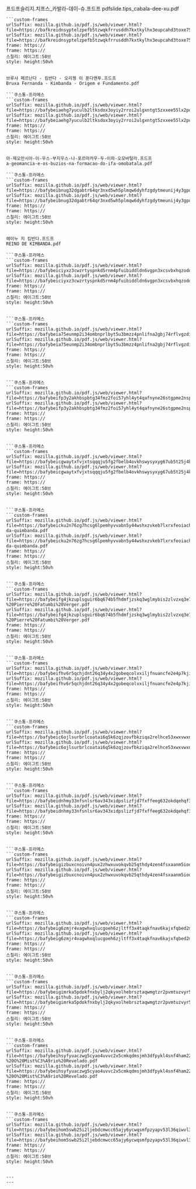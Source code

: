 
프드프슬리지.치프스_카발라-데이-슈.프드프
pdfslide.tips_cabala-dee-xu.pdf

```쿠스통-프라메스
```custom-frames
urlSuffix: mozilla.github.io/pdf.js/web/viewer.html?file=https://bafkreidnsyptelzpefb5tzwqkfrrusddh7kxtkylhx3eupcahd3toxe754.ipfs.nftstorage.link
urlSuffix: mozilla.github.io/pdf.js/web/viewer.html?file=https://bafkreidnsyptelzpefb5tzwqkfrrusddh7kxtkylhx3eupcahd3toxe754.ipfs.nftstorage.link
frame: https://
frame: https://
스칠리: 에이그트:50브
style: height:50vh
```
```

브루샤 페르난다 - 킴반다 - 오리젱 이 푼다멘투.프드프
Bruxa Fernanda - Kimbanda - Origem e Fundamento.pdf

```쿠스통-프라메스
```custom-frames
urlSuffix: mozilla.github.io/pdf.js/web/viewer.html?file=https://bafybeiaehg7yuculb2ltksdox3oyiy2rroi2ulgxntgt5zxxee55lx2pue.ipfs.nftstorage.link
urlSuffix: mozilla.github.io/pdf.js/web/viewer.html?file=https://bafybeiaehg7yuculb2ltksdox3oyiy2rroi2ulgxntgt5zxxee55lx2pue.ipfs.nftstorage.link
frame: https://
frame: https://
스칠리: 에이그트:50브
style: height:50vh
```
```

아-제오만시아-이-우스-부지우스-나-포르마카우-두-이파-오모바탈라.프드프
a-geomancia-e-os-buzios-na-formacao-do-ifa-omobatala.pdf

```쿠스통-프라메스
```custom-frames
urlSuffix: mozilla.github.io/pdf.js/web/viewer.html?file=https://bafybeibnug32dgabtr64qr3nxd5wh5plmqw6dyhfzgdytmeunij4y3gpqa.ipfs.nftstorage.link
urlSuffix: mozilla.github.io/pdf.js/web/viewer.html?file=https://bafybeibnug32dgabtr64qr3nxd5wh5plmqw6dyhfzgdytmeunij4y3gpqa.ipfs.nftstorage.link
frame: https://
frame: https://
스칠리: 에이그트:50브
style: height:50vh
```
```

헤이누 지 킴반다.프드프
REINO DE KIMBANDA.pdf

```쿠스통-프라메스
```custom-frames
urlSuffix: mozilla.github.io/pdf.js/web/viewer.html?file=https://bafybeiciyxz3cwzrtyspnkd5rnm4pfuibiddldn6vgpn3xcsvbxhqzodda.ipfs.nftstorage.link
urlSuffix: mozilla.github.io/pdf.js/web/viewer.html?file=https://bafybeiciyxz3cwzrtyspnkd5rnm4pfuibiddldn6vgpn3xcsvbxhqzodda.ipfs.nftstorage.link
frame: https://
frame: https://
스칠리: 에이그트:50브
style: height:50vh
```
```

```쿠스통-프라메스
```custom-frames
urlSuffix: mozilla.github.io/pdf.js/web/viewer.html?file=https://bafybeia75eunmp2i34ombnprlbyt5u3bmzz4pnlifna2gbj74rflvgzdiu.ipfs.nftstorage.link/maria%20padilha.pdf
urlSuffix: mozilla.github.io/pdf.js/web/viewer.html?file=https://bafybeia75eunmp2i34ombnprlbyt5u3bmzz4pnlifna2gbj74rflvgzdiu.ipfs.nftstorage.link/maria%20padilha.pdf
frame: https://
frame: https://
스칠리: 에이그트:50브
style: height:50vh
```
```

```쿠스통-프라메스
```custom-frames
urlSuffix: mozilla.github.io/pdf.js/web/viewer.html?file=https://bafybeifp3y2akhbspbtg34fmz2foi57yhl4yt4qafnyne26stgpme2nspy.ipfs.nftstorage.link/40%20Orix%C3%A1%20Pombagira.pdf
urlSuffix: mozilla.github.io/pdf.js/web/viewer.html?file=https://bafybeifp3y2akhbspbtg34fmz2foi57yhl4yt4qafnyne26stgpme2nspy.ipfs.nftstorage.link/40%20Orix%C3%A1%20Pombagira.pdf
frame: https://
frame: https://
스칠리: 에이그트:50브
style: height:50vh
```
```

```쿠스통-프라메스
```custom-frames
urlSuffix: mozilla.github.io/pdf.js/web/viewer.html?file=https://bafybeicgwaytxfvjxtsqqqju5fg2fbelb4ovkhswysyxyg67ub5t25j4k4.ipfs.nftstorage.link/Como_desmanchar_trabalhos_de_quimbanda_vol1.pdf
urlSuffix: mozilla.github.io/pdf.js/web/viewer.html?file=https://bafybeicgwaytxfvjxtsqqqju5fg2fbelb4ovkhswysyxyg67ub5t25j4k4.ipfs.nftstorage.link/Como_desmanchar_trabalhos_de_quimbanda_vol1.pdf
frame: https://
frame: https://
스칠리: 에이그트:50브
style: height:50vh
```
```

```쿠스통-프라메스
```custom-frames
urlSuffix: mozilla.github.io/pdf.js/web/viewer.html?file=https://bafybeicku2n76zg7hcsg6lpemhyvvabn5y44wshxzvkeb7lxrxfeoiachq.ipfs.nftstorage.link/reinos-da-quimbanda.pdf
urlSuffix: mozilla.github.io/pdf.js/web/viewer.html?file=https://bafybeicku2n76zg7hcsg6lpemhyvvabn5y44wshxzvkeb7lxrxfeoiachq.ipfs.nftstorage.link/reinos-da-quimbanda.pdf
frame: https://
frame: https://
스칠리: 에이그트:50브
style: height:50vh
```
```

```쿠스통-프라메스
```custom-frames
urlSuffix: mozilla.github.io/pdf.js/web/viewer.html?file=https://bafybeifg4jkzuplsguir6bq674b5fhdmfjzskq3wglmybis2zlvzxq3e7a.ipfs.nftstorage.link/Lendas%20Africanas%20Dos%20Orixas%20-%20Pierre%20Fatumbi%20Verger.pdf
urlSuffix: mozilla.github.io/pdf.js/web/viewer.html?file=https://bafybeifg4jkzuplsguir6bq674b5fhdmfjzskq3wglmybis2zlvzxq3e7a.ipfs.nftstorage.link/Lendas%20Africanas%20Dos%20Orixas%20-%20Pierre%20Fatumbi%20Verger.pdf
frame: https://
frame: https://
스칠리: 에이그트:50브
style: height:50vh
```
```

```쿠스통-프라메스
```custom-frames
urlSuffix: mozilla.github.io/pdf.js/web/viewer.html?file=https://bafybeifhv6r5qchjdnt26q34y4x2gobeqcolvxiljfnuancfe2e4p7kjia.ipfs.nftstorage.link/Exu%20o%20Guardi%C3%A3o%20da%20Luz.pdf
urlSuffix: mozilla.github.io/pdf.js/web/viewer.html?file=https://bafybeifhv6r5qchjdnt26q34y4x2gobeqcolvxiljfnuancfe2e4p7kjia.ipfs.nftstorage.link/Exu%20o%20Guardi%C3%A3o%20da%20Luz.pdf
frame: https://
frame: https://
스칠리: 에이그트:50브
style: height:50vh
```
```

```쿠스통-프라메스
```custom-frames
urlSuffix: mozilla.github.io/pdf.js/web/viewer.html?file=https://bafybeic6ojlsurbrlcoatai6q5k6zqjzovfbkziqa2relhce53xwxvwxn4.ipfs.nftstorage.link/Ex%C3%BA%20Marabo.pdf
urlSuffix: mozilla.github.io/pdf.js/web/viewer.html?file=https://bafybeic6ojlsurbrlcoatai6q5k6zqjzovfbkziqa2relhce53xwxvwxn4.ipfs.nftstorage.link/Ex%C3%BA%20Marabo.pdf
frame: https://
frame: https://
스칠리: 에이그트:50브
style: height:50vh
```
```

```쿠스통-프라메스
```custom-frames
urlSuffix: mozilla.github.io/pdf.js/web/viewer.html?file=https://bafybeidnhmy33nfsnlsr6av343xidpslizfjd7fxffeeg632okdqehqf3q.ipfs.nftstorage.link/A%20MAGIA%20DO%20PONTO%20RISCADO.%20Osvaldo%20Olavo%20Ortiz%20Solera.pdf
urlSuffix: mozilla.github.io/pdf.js/web/viewer.html?file=https://bafybeidnhmy33nfsnlsr6av343xidpslizfjd7fxffeeg632okdqehqf3q.ipfs.nftstorage.link/A%20MAGIA%20DO%20PONTO%20RISCADO.%20Osvaldo%20Olavo%20Ortiz%20Solera.pdf
frame: https://
frame: https://
스칠리: 에이그트:50브
style: height:50vh
```
```

```쿠스통-프라메스
```custom-frames
urlSuffix: mozilla.github.io/pdf.js/web/viewer.html?file=https://bafybeigizbuxcnoivn4pux2zhwxuvokqvb25qthdy4zen4fsxaanm5ioom.ipfs.nftstorage.link/Maria_Padilha_reina_de_la_magia.pdf
urlSuffix: mozilla.github.io/pdf.js/web/viewer.html?file=https://bafybeigizbuxcnoivn4pux2zhwxuvokqvb25qthdy4zen4fsxaanm5ioom.ipfs.nftstorage.link/Maria_Padilha_reina_de_la_magia.pdf
frame: https://
frame: https://
스칠리: 에이그트:50브
style: height:50vh
```
```

```쿠스통-프라메스
```custom-frames
urlSuffix: mozilla.github.io/pdf.js/web/viewer.html?file=https://bafybeig6zmjr4vagwhxqlucgoeh6zjltff3x4taqkfnav6kajxfqbed2mm.ipfs.nftstorage.link/No%20Reino%20Dos%20Exus.pdf
urlSuffix: mozilla.github.io/pdf.js/web/viewer.html?file=https://bafybeig6zmjr4vagwhxqlucgoeh6zjltff3x4taqkfnav6kajxfqbed2mm.ipfs.nftstorage.link/No%20Reino%20Dos%20Exus.pdf
frame: https://
frame: https://
스칠리: 에이그트:50브
style: height:50vh
```
```

```쿠스통-프라메스
```custom-frames
urlSuffix: mozilla.github.io/pdf.js/web/viewer.html?file=https://bafybeigimrka5pdokfnxbylj2qkyxolhebrsztaqwmgtzr2pvmtuzvyr5u.ipfs.nftstorage.link/Od%C3%BAs.pdf
urlSuffix: mozilla.github.io/pdf.js/web/viewer.html?file=https://bafybeigimrka5pdokfnxbylj2qkyxolhebrsztaqwmgtzr2pvmtuzvyr5u.ipfs.nftstorage.link/Od%C3%BAs.pdf
frame: https://
frame: https://
스칠리: 에이그트:50브
style: height:50vh
```
```

```쿠스통-프라메스
```custom-frames
urlSuffix: mozilla.github.io/pdf.js/web/viewer.html?file=https://bafybeihsyfyuaczwg5cyao4uvvc2x5cmkqdmsjmh3dfpykl4snf4ham22m.ipfs.nftstorage.link/Livro%20de%20Exu%20-%20O%20Mist%C3%A9rio%20Revelado.pdf
urlSuffix: mozilla.github.io/pdf.js/web/viewer.html?file=https://bafybeihsyfyuaczwg5cyao4uvvc2x5cmkqdmsjmh3dfpykl4snf4ham22m.ipfs.nftstorage.link/Livro%20de%20Exu%20-%20O%20Mist%C3%A9rio%20Revelado.pdf
frame: https://
frame: https://
스칠리: 에이그트:50브
style: height:50vh
```
```

```쿠스통-프라메스
```custom-frames
urlSuffix: mozilla.github.io/pdf.js/web/viewer.html?file=https://bafybeihom5swb25i2ljebdcmwcc65ajy6ycwqsmfpzyapv53l36qiwvl3a.ipfs.nftstorage.link/UMBANDA%20A%20PROTO%20SINTESE%20COSMICA.pdf#page=1
urlSuffix: mozilla.github.io/pdf.js/web/viewer.html?file=https://bafybeihom5swb25i2ljebdcmwcc65ajy6ycwqsmfpzyapv53l36qiwvl3a.ipfs.nftstorage.link/UMBANDA%20A%20PROTO%20SINTESE%20COSMICA.pdf#page=1
frame: https://
frame: https://
스칠리: 에이그트:50브
style: height:50vh
```
```

---
---
